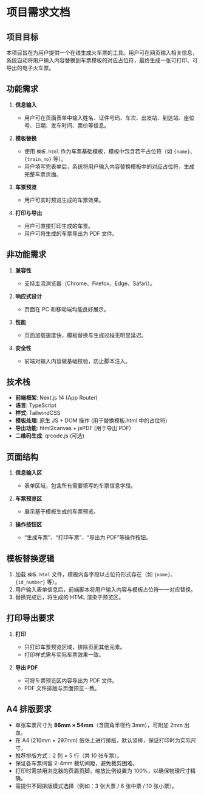 

# 项目需求文档

## 项目目标

本项目旨在为用户提供一个在线生成火车票的工具。用户可在网页输入相关信息，系统自动将用户输入内容替换到车票模板的对应占位符，最终生成一张可打印、可导出的电子火车票。

## 功能需求

1. **信息输入**
    - 用户可在页面表单中输入姓名、证件号码、车次、出发站、到达站、座位号、日期、发车时间、票价等信息。

2. **模板替换**
    - 使用 `模板.html` 作为车票基础模板，模板中包含若干占位符（如 `{name}`、`{train_no}` 等）。
    - 用户填写完表单后，系统将用户输入内容替换模板中的对应占位符，生成完整车票页面。

3. **车票预览**
    - 用户可实时预览生成的车票效果。

4. **打印与导出**
    - 用户可直接打印生成的车票。
    - 用户可将生成的车票导出为 PDF 文件。


## 非功能需求

1. **兼容性**
    - 支持主流浏览器（Chrome、Firefox、Edge、Safari）。

2. **响应式设计**
    - 页面在 PC 和移动端均能良好展示。

3. **性能**
    - 页面加载速度快，模板替换与生成过程无明显延迟。

4. **安全性**
    - 前端对输入内容做基础校验，防止脚本注入。

## 技术栈

- **前端框架**: Next.js 14 (App Router)
- **语言**: TypeScript
- **样式**: TailwindCSS
- **模板处理**: 原生 JS + DOM 操作 (用于替换模板.html 中的占位符)
- **导出功能**: html2canvas + jsPDF (用于导出 PDF)
- **二维码生成**: qrcode.js (可选)

## 页面结构

1. **信息输入区**
    - 表单区域，包含所有需要填写的车票信息字段。

2. **车票预览区**
    - 展示基于模板生成的车票预览。

3. **操作按钮区**
    - “生成车票”、“打印车票”、“导出为 PDF”等操作按钮。

## 模板替换逻辑

1. 加载 `模板.html` 文件，模板内各字段以占位符形式存在（如 `{name}`、`{id_number}` 等）。
2. 用户输入表单信息后，前端脚本将用户输入内容与模板占位符一一对应替换。
3. 替换完成后，将生成的 HTML 渲染于预览区。

## 打印导出要求

1. **打印**
    - 只打印车票预览区域，排除页面其他元素。
    - 打印样式需与实际车票效果一致。

2. **导出 PDF**
    - 可将车票预览区内容导出为 PDF 文件。
    - PDF 文件排版与页面预览一致。

## A4 排版要求

- 单张车票尺寸为 **86mm × 54mm**（含圆角半径约 3mm），可附加 2mm 出血。
- 在 A4 (210mm × 297mm) 纸张上进行排版，默认竖排，保证打印时为实际尺寸。
- 推荐排版方式：2 列 × 5 行（共 10 张车票）。
- 保证各车票间留 2-4mm 裁切间距，避免裁剪困难。
- 打印时需禁用浏览器的页眉页脚，缩放比例设置为 100%，以确保物理尺寸精确。
- 需提供不同排版模式选择（例如：3 张大票 / 6 张中票 / 10 张小票）。